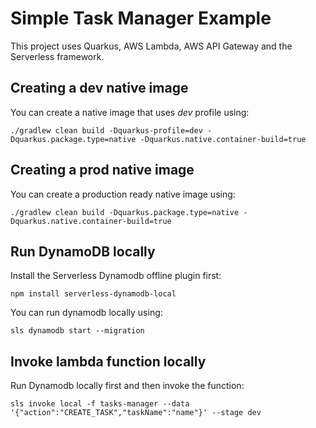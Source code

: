 # Simple Task Manager Example

This project uses Quarkus, AWS Lambda, AWS API Gateway and the Serverless framework.

## Creating a dev native image

You can create a native image that uses _dev_ profile using:
```
./gradlew clean build -Dquarkus-profile=dev -Dquarkus.package.type=native -Dquarkus.native.container-build=true
```

## Creating a prod native image

You can create a production ready native image using:
```
./gradlew clean build -Dquarkus.package.type=native -Dquarkus.native.container-build=true
```

## Run DynamoDB locally

Install the Serverless Dynamodb offline plugin first:

```
npm install serverless-dynamodb-local
```

You can run dynamodb locally using:
```
sls dynamodb start --migration
```

## Invoke lambda function locally

Run Dynamodb locally first and then invoke the function:

```
sls invoke local -f tasks-manager --data '{"action":"CREATE_TASK","taskName":"name"}' --stage dev
```

